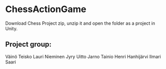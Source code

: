# ChessActionGame
Download Chess Project zip, unzip it and open the folder as a project in Unity.

## Project group:
Väinö Teisko
Lauri Nieminen
Jyry Uitto
Jarno Tainio
Henri Hanhijärvi
Ilmari Saari
